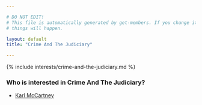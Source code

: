 ```yaml
---

# DO NOT EDIT!
# This file is automatically generated by get-members. If you change it, bad
# things will happen.

layout: default
title: "Crime And The Judiciary"

---
```


{% include interests/crime-and-the-judiciary.md %}

### Who is interested in Crime And The Judiciary?


* [Karl McCartney](members/karl-mccartney.html)
